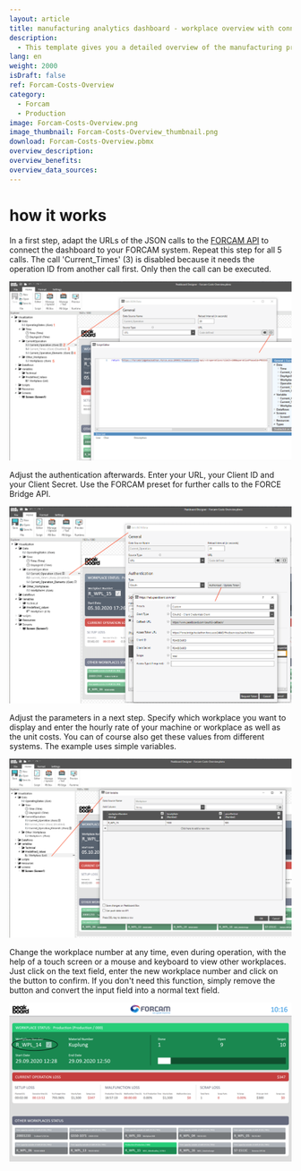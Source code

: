 ```yaml
---
layout: article
title: manufacturing analytics dashboard - workplace overview with connection to FORCAM FORCE
description: 
  - This template gives you a detailed overview of the manufacturing process at a single workstation. It is connected to FORCAM FORCE, FORCAM's IT platform for the industrial Internet of Things (IIoT). Pull the production data from the FORCAM FORCE Bridge API and relate it to other parameters, such as hourly rate and unit price. Get a full order status overview and operation monitoring in real time. What's more, get transparency about the resulting costs i.e. loss, e.g. due to machine malfunction. This template supports your process optimization and contributes to an improvement in your profitability.
lang: en
weight: 2000
isDraft: false
ref: Forcam-Costs-Overview
category:
  - Forcam
  - Production
image: Forcam-Costs-Overview.png
image_thumbnail: Forcam-Costs-Overview_thumbnail.png
download: Forcam-Costs-Overview.pbmx
overview_description:
overview_benefits:
overview_data_sources:
---
```


# how it works

In a first step, adapt the URLs of the JSON calls to the [FORCAM API](https://docs.forcebridge.io/) to connect the dashboard to your FORCAM system. Repeat this step for all 5 calls. The call 'Current_Times' (3) is disabled because it needs the operation ID from another call first. Only then the call can be executed.

![](img/forcam-call-url.png)

Adjust the authentication afterwards. Enter your URL, your Client ID and your Client Secret. Use the FORCAM preset for further calls to the FORCE Bridge API.

![](img/forcam-oauth-update.png)

Adjust the parameters in a next step. Specify which workplace you want to display and enter the hourly rate of your machine or workplace as well as the unit costs. You can of course also get these values from different systems. The example uses simple variables.

![](img/forcam-workplace-and-prices.png)

Change the workplace number at any time, even during operation, with the help of a touch screen or a mouse and keyboard to view other workplaces. Just click on the text field, enter the new workplace number and click on the button to confirm. If you don't need this function, simply remove the button and convert the input field into a normal text field.

![](img/forcam-cost-overview-live-edit.png)
